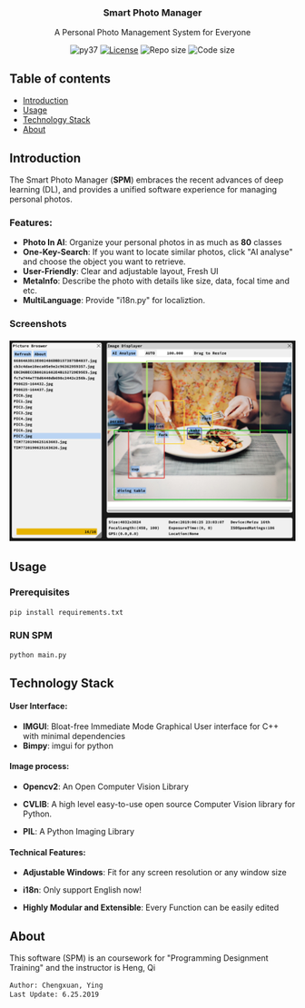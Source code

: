 <p align="center">
<!--
  <a href="http://lcui.org/">
    <img src="https://lcui.lc-soft.io/static/images/lcui-logo-lg.png" alt="" width=72 height=72>
  </a>-->
  <h3 align="center">Smart Photo Manager</h3>
  <p align="center">
    A Personal Photo Management System for Everyone
  </p>
  <p align="center">
    <img src="https://img.shields.io/badge/python-3.6%20%7C%203.7-blue.svg" alt="py37">
    <a href="http://opensource.org/licenses/MIT"><img src="https://img.shields.io/github/license/lc-soft/LCUI.svg" alt="License"></a>
    <img src="https://img.shields.io/github/repo-size/chengsyuan/Smart-Photo-Manager.svg" alt="Repo size">
    <img src="https://img.shields.io/github/languages/code-size/chengsyuan/Smart-Photo-Manager.svg" alt="Code size">
  </p>
</p>

## Table of contents

- [Introduction](#introduction)
- [Usage](#usage)
- [Technology Stack](#Technology-Stack)
- [About](#about)

## Introduction

The Smart Photo Manager (**SPM**) embraces the recent advances of deep learning (DL), and provides a unified software experience for managing personal photos. 

### Features:

* **Photo In AI**: Organize your personal photos in as much as **80** classes
* **One-Key-Search**: If you want to locate similar photos, click "AI analyse" and choose the object you want to retrieve.
* **User-Friendly**: Clear and adjustable layout, Fresh UI
* **MetaInfo**: Describe the photo with details like size, data, focal time and etc.
* **MultiLanguage**: Provide "i18n.py" for localiztion.

### Screenshots
#### ![screemshot1](README_RES/screemshot1.png)

## Usage


### Prerequisites
	pip install requirements.txt

### RUN SPM
	python main.py

## Technology Stack

#### User Interface:

- **IMGUI**: Bloat-free Immediate Mode Graphical User interface for C++ with minimal dependencies
- **Bimpy**: imgui for python

#### Image process:

- **Opencv2**: An Open Computer Vision Library

- **CVLIB**: A high level easy-to-use open source Computer Vision library for Python.

- **PIL**: A Python Imaging Library

#### Technical Features:

- **Adjustable Windows**: Fit for any screen resolution or any window size

- **i18n**: Only support English now!

- **Highly Modular and Extensible**: Every Function can be easily edited

## About

This software (SPM) is an coursework for "Programming Designment Training" and the instructor is Heng, Qi

```
Author: Chengxuan, Ying
Last Update: 6.25.2019
```
